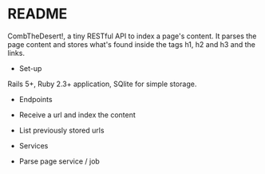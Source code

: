 # README

CombTheDesert!, a tiny RESTful API to index a page's content. It parses the page content and stores what's found inside the tags h1, h2 and h3 and the links.

* Set-up

Rails 5+, Ruby 2.3+ application, SQlite for simple storage.

* Endpoints

 * Receive a url and index the content
 * List previously stored urls

* Services

 * Parse page service / job
